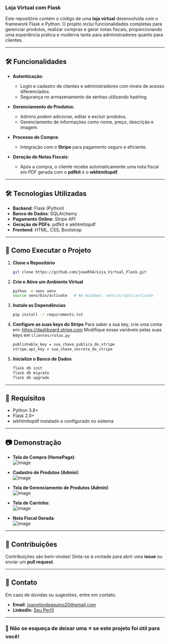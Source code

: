 ### Loja Virtual com Flask  

Este repositório contém o código de uma **loja virtual** desenvolvida com o framework Flask e Python. O projeto inclui funcionalidades completas para gerenciar produtos, realizar compras e gerar notas fiscais, proporcionando uma experiência prática e moderna tanto para administradores quanto para clientes.  

---

## 🛠️ Funcionalidades  

- **Autenticação**:  
  - Login e cadastro de clientes e administradores com níveis de acesso diferenciados.  
  - Segurança no armazenamento de senhas utilizando hashing.  

- **Gerenciamento de Produtos**:  
  - Admins podem adicionar, editar e excluir produtos.  
  - Gerenciamento de informações como nome, preço, descrição e imagem.  

- **Processo de Compra**:  
  - Integração com o **Stripe** para pagamento seguro e eficiente.  

- **Geração de Notas Fiscais**:  
  - Após a compra, o cliente recebe automaticamente uma nota fiscal em PDF gerada com o **pdfkit** e o **wkhtmltopdf**.  
 

---

## 🛠️ Tecnologias Utilizadas  

- **Backend**: Flask (Python)  
- **Banco de Dados**: SQLAlchemy  
- **Pagamento Online**: Stripe API  
- **Geração de PDFs**: pdfkit e wkhtmltopdf  
- **Frontend**: HTML, CSS, Bootstrap  

---

## 🚀 Como Executar o Projeto  

1. **Clone o Repositório**  
   ```bash
   git clone https://github.com/joaoRVA/Loja_Virtual_Flask.git
   ```  

2. **Crie e Ative um Ambiente Virtual**  
   ```bash
   python -m venv venv
   source venv/bin/activate   # No Windows: venv\Scripts\activate
   ```  

3. **Instale as Dependências**  
   ```bash
   pip install -r requirements.txt
   ```  

4. **Configure as suas keys do Stripe**
   Para saber a sua key, crie uma conta em: https://dashboard.stripe.com
   Modifique essas variáveis pelas suas keys em `clientes/rotas.py`
   ```bash
   publishable_key = sua_chave_publica_do_stripe
   stripe.api_key = sua_chave_secreta_do_stripe
   ```

5. **Inicialize o Banco de Dados**  
   ```bash
   flask db init
   flask db migrate
   flask db upgrade
   ```  

 

---

## 📄 Requisitos  

- Python 3.8+  
- Flask 2.0+  
- wkhtmltopdf instalado e configurado no sistema  

---

## 📷 Demonstração  
- **Tela de Compra (HomePage)**:  
  ![image](https://github.com/user-attachments/assets/986a19f7-a8b4-4145-bcc3-ef5deae78744)

- **Cadastro de Produtos (Admin)**:  
 ![image](https://github.com/user-attachments/assets/3f67cf0c-891d-443a-a3f4-4bf02af14564)

  
- **Tela de Gerenciamento de Produtos (Admin)**:  
  ![image](https://github.com/user-attachments/assets/ea7319a5-23b7-415c-bf76-7eb8e2755b71)

  
- **Tela de Carrinho**:  
  ![image](https://github.com/user-attachments/assets/21f197e4-b9fe-4c93-b18f-15fecf588a8b)

  
- **Nota Fiscal Gerada**:  
  ![image](https://github.com/user-attachments/assets/9d1e53f2-9c21-4381-b415-e2d1a105962d)
  

---

## 🤝 Contribuições  

Contribuições são bem-vindas! Sinta-se à vontade para abrir uma **issue** ou enviar um **pull request**.  

---

## 📧 Contato  

Em caso de dúvidas ou sugestões, entre em contato:  
- **Email**: joaovitordeaquino20@gmail.com
- **LinkedIn**: [Seu Perfil](linkedin.com/in/joão-vítor-rodrigues-8a6320242/)  

---  

### 🌟 Não se esqueça de deixar uma ⭐ se este projeto foi útil para você!  
